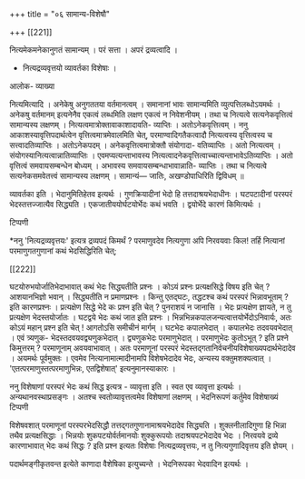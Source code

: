+++
title = "०६ सामान्य-विशेषौ"

+++
[[221]]



नित्यमेकमनेकानुगतं सामान्यम् । परं सत्ता । अपरं द्रव्यत्वादि । 

* नित्यद्रव्यवृत्तयो व्यावर्तका विशेषाः । 

आलोक- व्याख्या 

नित्यमित्यादि । अनेकेषु अनुगततया वर्तमानत्वम् । समानानां भावः सामान्यमिति व्युत्पत्तिलब्धोऽयमर्थः । अनेकषु वर्तमानम् इत्यनेनैव एकत्वं लब्धमिति लक्षण एकत्वं न निवेशनीयम् । तथा च नित्यत्वे सत्यनेकवृत्तित्वं सामान्यस्य लक्षणम् । नित्यत्वमात्रोक्तावाकाशादावति- व्याप्तिः । अतोऽनेकवृत्तित्वम् । ननु आकाशस्यावृत्तिपदार्थत्वेन वृत्तित्वमात्रमेवालमिति चेत्, परमाण्वादिगतैकत्वादौ नित्यत्वस्य वृत्तित्वस्य च सत्त्वादतिव्याप्तिः । अतोऽनेकपदम् । अनेकवृत्तित्वमात्रोक्तौ संयोगादा- वतिव्याप्तिः । अतो नित्यत्वम् । संयोगस्यानित्यत्वान्नातिव्याप्तिः । एवमप्यत्यन्ताभावस्य नित्यत्वादनेकवृत्तित्वाच्चात्यन्ताभावेऽतिव्याप्तिः । अतो वृत्तित्वं समवायसम्बन्धेन बोध्यम् । अभावस्य समवायसम्बन्धाभावान्नाति- व्याप्तिः । तथा च नित्यत्वे सत्यनेकसमवेतत्त्वं सामान्यस्य लक्षणम् । सामान्यं— जातिः, अखण्डोपाधिरिति द्विविधम् ॥ 

व्यावर्तका इति । भेदानुमितिहेतव इत्यर्थः । गुणक्रियादीनां भेदो हि तत्तदाश्रयभेदाधीनः । घटपटादीनां परस्परं भेदस्तत्तज्जात्यैव सिद्ध्यति । एकजातीययोर्घटयोर्भेदः कथं भवति । द्वयोर्भेदे कारणं किमित्यर्थः । 

टिप्पणी 

*ननु 'नित्यद्रव्यवृत्तयः' इत्यत्र द्रव्यपदं किमर्थं ? परमाणुवदेव नित्यगुणा अपि निरवयवाः किल! तर्हि नित्यानां परमाणुगतगुणानां कथं भेदसिद्धिरिति चेत्; 



[[222]]



घटयोरुभयोर्जातिभेदाभावात् कथं भेदः सिद्ध्यतीति प्रश्नः । कोऽयं प्रश्नः प्रत्यक्षसिद्धे विषय इति चेत् ? आशयानभिज्ञो भवान् । सिद्ध्यतीति न प्रमाणप्रश्नः । किन्तु एतद्घटः, तद्धटश्च कथं परस्परं भिन्नावभूताम् ? इति कारणप्रश्नः । प्रत्यक्षेण सिद्धे भेदे कः प्रश्न इति चेत् ? पुनराशयं न जानासि । भेदः प्रत्यक्षेण ज्ञायते, न तु प्रत्यक्षेण भेदस्तयोर्जातः । घटद्वये भेदः कथं जात इति प्रश्नः । भिन्नभिन्नकपालजन्यत्वात्तयोर्भेदोऽनिवार्यः, अतः कोऽयं महान् प्रश्न इति चेत् ! आगतोऽसि समीचीनं मार्गम् । घटभेदः कपालभेदात् । कपालभेदः तदवयवभेदात् । एवं त्र्यणुक- भेदस्तदवयवद्व्यणुकभेदात् । द्व्यणुकभेदः परमाणुभेदात् । परमाणुभेदः कुतोऽभूत् ? इति प्रश्ने किमुत्तरम् ? परमाणूनाम् अवयवाभावात् । अतः परमाणूनां परस्परं भेदस्तद्गतानिर्वचनीयविशेषाख्यपदार्थभेदादेव । अयमर्थः पूर्वमुक्तः । एवमेव नित्यानामात्मादीनामपि विशेषभेदादेव भेदः, अन्यस्य वक्तुमशक्यत्वात् । 'एतत्परमाणुस्तत्परमाणुभिन्नः, एतद्विशेषात्' इत्यनुमानस्याकारः । 

ननु विशेषाणां परस्परं भेदः कथं सिद्ध इत्यत्र - व्यावृत्ता इति । स्वत एव व्यावृत्ता इत्यर्थः । अन्यथानवस्थाप्रसङ्गः । अतश्च स्वतोव्यावृत्तत्वमेव विशेषाणां लक्षणम् । भेदनिरूपणं कर्तुमेव विशेषाख्यं टिप्पणी 

विशेषवशात् परमाणूनां परस्परभेदसिद्धौ तत्तद्गतगुणानामाश्रयभेदादेव सिद्ध्यति । शुक्लनीलादिगुणा हि भिन्ना तथैव प्रत्यक्षसिद्धाः । भिन्नयोः शुकपटयोर्वर्तमानयोः शुक्कुरूपयोः तदाश्रयपटभेदादेव भेदः । निरवयवे द्रव्ये कारणाभावात् भेदः कथं सिद्धः ? इति प्रश्न इत्यतः विशेषाः नित्यद्रव्यवृत्तयः, न तु नित्यगुणादिवृत्तय इति ज्ञेयम् । 

पदार्थमङ्गीकृतवन्त इत्येते काणादा वैशेषिका इत्युच्यन्ते । भेदनिरूपका भेदवादिन इत्यर्थः । 

